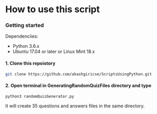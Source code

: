 # How to use this script

### Getting started
Dependenciies:
- Python 3.6.x
- Ubuntu 17.04 or later or Linux Mint 18.x 

#### 1. Clone this repoistory
```bash
git clone https://github.com/akashgiricse/ScriptsUsingPython.git
```

#### 2. Open terminal in GeneratingRandomQuizFiles directory and type
```
python3 randomQuizGenerator.py
```

It will create 35 questions and answers files in the same directory.

